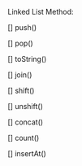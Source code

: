 Linked List Method:

[] push()

[] pop()

[] toString()

[] join()

[] shift()

[] unshift()

[] concat()

[] count()

[] insertAt()